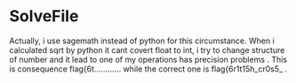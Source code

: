 # SolveFile
Actually, i use sagemath instead of python for this circumstance. When i calculated sqrt by python it cant covert float to int, i try to change structure of number and it lead to one of my operations has precision problems . This is consequence flag{6t............ while the correct one is flag{6r1t15h_cr0s5_ .
